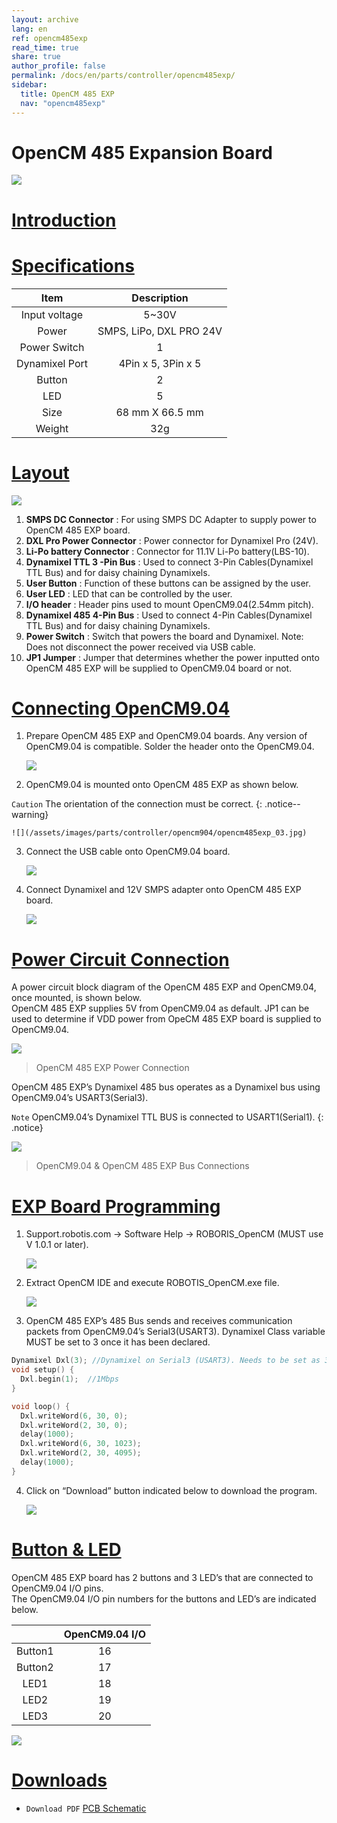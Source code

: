 ```yaml
---
layout: archive
lang: en
ref: opencm485exp
read_time: true
share: true
author_profile: false
permalink: /docs/en/parts/controller/opencm485exp/
sidebar:
  title: OpenCM 485 EXP
  nav: "opencm485exp"
---
```


# OpenCM 485 Expansion Board

![](/assets/images/parts/controller/opencm904/opencm485exp_product.jpg)

# [Introduction](#introduction)

# [Specifications](#specifications)

|Item|Description|
|:---:|:---:|
|Input voltage|5~30V|
|Power|SMPS, LiPo, DXL PRO 24V|
|Power Switch|1|
|Dynamixel Port|4Pin x 5, 3Pin x 5|
|Button|2|
|LED|5|
|Size|68 mm X 66.5 mm|
|Weight|32g|

# [Layout](#layout)

![](/assets/images/parts/controller/opencm904/opencm485exp_01.jpg)

1. **SMPS DC Connector** : For using SMPS DC Adapter to supply power to OpenCM 485 EXP board.
2. **DXL Pro Power Connector** : Power connector for Dynamixel Pro (24V).
3. **Li-Po battery Connector** : Connector for 11.1V Li-Po battery(LBS-10).
4. **Dynamixel TTL 3 -Pin Bus** : Used to connect 3-Pin Cables(Dynamixel TTL Bus) and for daisy chaining Dynamixels.
5. **User Button** : Function of these buttons can be assigned by the user.
6. **User LED** : LED that can be controlled by the user.
7. **I/O header** : Header pins used to mount OpenCM9.04(2.54mm pitch).
8. **Dynamixel 485 4-Pin Bus** : Used to connect 4-Pin Cables(Dynamixel TTL Bus) and for daisy chaining Dynamixels.
9. **Power Switch** : Switch that powers the board and Dynamixel. Note: Does not disconnect the power received via USB cable.
10. **JP1 Jumper** : Jumper that determines whether the power inputted onto OpenCM 485 EXP will be supplied to OpenCM9.04 board or not.


# [Connecting OpenCM9.04](#connecting-opencm9-04)

1. Prepare OpenCM 485 EXP and OpenCM9.04 boards. Any version of OpenCM9.04 is compatible. Solder the header onto the OpenCM9.04.
    
    ![](/assets/images/parts/controller/opencm904/opencm485exp_02.jpg)
    
2. OpenCM9.04 is mounted onto OpenCM 485 EXP as shown below.

  `Caution` The orientation of the connection must be correct.
  {: .notice--warning}

    ![](/assets/images/parts/controller/opencm904/opencm485exp_03.jpg)
 
3. Connect the USB cable onto OpenCM9.04 board.

    ![](/assets/images/parts/controller/opencm904/opencm485exp_04.jpg)

4. Connect Dynamixel and 12V SMPS adapter onto OpenCM 485 EXP board.

    ![](/assets/images/parts/controller/opencm904/opencm485exp_05.jpg)


# [Power Circuit Connection](#power-circuit-connection)

A power circuit block diagram of the OpenCM 485 EXP and OpenCM9.04, once mounted, is shown below.  
OpenCM 485 EXP supplies 5V from OpenCM9.04 as default. JP1 can be used to determine if VDD power from OpeCM 485 EXP board is supplied to OpenCM9.04.
 
![](/assets/images/parts/controller/opencm904/opencm485exp_06.png)
 
> OpenCM 485 EXP Power Connection
 
OpenCM 485 EXP’s Dynamixel 485 bus operates as a Dynamixel bus using OpenCM9.04’s USART3(Serial3).

`Note` OpenCM9.04’s Dynamixel TTL BUS is connected to USART1(Serial1).
{: .notice}

![](/assets/images/parts/controller/opencm904/opencm485exp_07.gif)
 
> OpenCM9.04 & OpenCM 485 EXP Bus Connections

# [EXP Board Programming](#exp-board-programming)

1. Support.robotis.com -> Software Help -> ROBORIS_OpenCM (MUST use V 1.0.1 or later).
 
    ![](/assets/images/parts/controller/opencm904/opencm485exp_08.png)
 
2. Extract OpenCM IDE and execute ROBOTIS_OpenCM.exe file.

    ![](/assets/images/parts/controller/opencm904/opencm485exp_09.jpg)
            
3. OpenCM 485 EXP’s 485 Bus sends and receives communication packets from OpenCM9.04’s Serial3(USART3).
Dynamixel Class variable MUST be set to 3 once it has been declared.

```cpp
Dynamixel Dxl(3); //Dynamixel on Serial3 (USART3). Needs to be set as 3 to used USART3 on OpenCM 485 EXP.
void setup() {
  Dxl.begin(1);  //1Mbps  
}

void loop() {  
  Dxl.writeWord(6, 30, 0);
  Dxl.writeWord(2, 30, 0);
  delay(1000);              
  Dxl.writeWord(6, 30, 1023);
  Dxl.writeWord(2, 30, 4095);
  delay(1000);
}
```

4. Click on “Download” button indicated below to download the program.
 
    ![](/assets/images/parts/controller/opencm904/opencm485exp_10.jpg)

# [Button & LED](#button-led)

OpenCM 485 EXP board has 2 buttons and 3 LED’s that are connected to OpenCM9.04 I/O pins.  
The OpenCM9.04 I/O pin numbers for the buttons and LED’s are indicated below.

||OpenCM9.04 I/O|
|:---:|:---:|
|Button1|16|
|Button2|17|
|LED1|18|
|LED2|19|
|LED3|20|
 
![](/assets/images/parts/controller/opencm904/opencm485exp_11.jpg)
 

# [Downloads](#downloads)

- `Download PDF` [PCB Schematic](http://support.robotis.com/en/baggage_files/opencm/schematic1___opencm_485exp.pdf)


[RoboPlus Task]: /docs/en/software/rplus1/task/getting_started/
[RoboPlus Motion]: ???/docs/en/software/rplus1/motion/
[RoboPlus Manager]: ???
[Number of pressed Start button]: /docs/en/software/rplus1/task/programming_02/#button-count
[Start button]: /docs/en/software/rplus1/task/programming_02/#button-count
[LN-101]: /docs/en/parts/interface/ln-101/
[ZIG-100]: /docs/en/parts/communication/zig-110/
[BT-110]: /docs/en/parts/communication/bt-110/
[BT-210]: /docs/en/parts/communication/bt-210/
[Automatic Turn-off]: /docs/en/software/rplus1/task/programming_02/#powersave-timer
[Firmware Update]: ???Roboplus
[Top Gerber]: http://support.robotis.com/en/baggage_files/opencm/opencm9.04__rev_1.0(131009)-top.pdf
[Bottom Gerber]: http://support.robotis.com/en/baggage_files/opencm/opencm9.04__rev_1.0(131009)-bottom.pdf
[Gerber]: http://support.robotis.com/en/baggage_files/opencm/opencm9.04__rev_1.0(131009)-gerber.pdf
[DARWIN-MINI Controller Firmware Update]: /docs/en/edu/mini/#firmware-update
